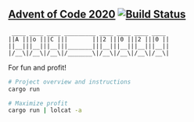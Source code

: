 ## [Advent of Code 2020](https://adventofcode.com/2020) [![Build Status](https://travis-ci.org/johannst/aoc2020.svg?branch=master)](https://travis-ci.org/johannst/aoc2020)

```
 ____ ____ ____ _________ ____ ____ ____ ____
||A |||o |||C |||       |||2 |||0 |||2 |||0 ||
||__|||__|||__|||_______|||__|||__|||__|||__||
|/__\|/__\|/__\|/_______\|/__\|/__\|/__\|/__\|
```

For fun and profit!

```zsh
# Project overview and instructions
cargo run

# Maximize profit
cargo run | lolcat -a
```

